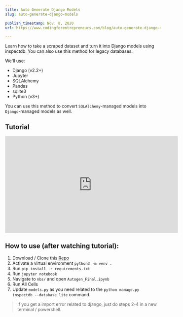 ```yaml
---
title: Auto Generate Django Models
slug: auto-generate-django-models

publish_timestamp: Nov. 8, 2020
url: https://www.codingforentrepreneurs.com/blog/auto-generate-django-models/

---
```



Learn how to take a scraped dataset and turn it into Django models using inspectdb. You can also use this method for legacy databases.

We'll use:
- Django (v2.2+)
- Jupyter
- SQLAlchemy
- Pandas
- sqlite3
- Python (v3+)

You can use this method to convert `SQLAlchemy`-managed models into `Django`-managed models as well. 

## Tutorial 

<iframe width="560" height="315" src="https://www.youtube.com/embed/1Qeby9RqnjE" frameborder="0" allow="accelerometer; autoplay; clipboard-write; encrypted-media; gyroscope; picture-in-picture" allowfullscreen></iframe>


## How to use (after watching tutorial):

1. Download / Clone this [Repo](https://kirr.co/0bu8v5)
2. Activate a virtual environment `python3 -m venv .`
3. Run `pip install -r requirements.txt`
4. Run `jupyter notebook`
5. Navigate to `nbs/` and open `Autogen_Final.ipynb`
6. Run All Cells
7. Update `models.py` as you need related to the `python manage.py inspectdb --database lite` command.

> If you get a import error related to django, just do steps 2-4 in a new terminal / powershell.
